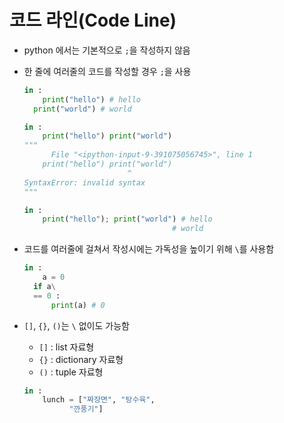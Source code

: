 # 코드 라인(Code Line)

* python 에서는 기본적으로 `;`을 작성하지 않음

* 한 줄에 여러줄의 코드를 작성할 경우 `;`을 사용

  ```python
  in : 
      print("hello") # hello
  	print("world") # world
  ```

  ```python
  in : 
      print("hello") print("world")
  """
        File "<ipython-input-9-391075056745>", line 1
      print("hello") print("world")
                         ^
  SyntaxError: invalid syntax
  """
  ```

  ```python
  in : 
      print("hello"); print("world") # hello
      							   # world
  ```

* 코드를 여러줄에 걸쳐서 작성시에는 가독성을 높이기 위해 `\`를 사용함

  ```python
  in : 
      a = 0
  	if a\
  	== 0 : 
      	print(a) # 0
  ```

* `[]`, `{}`, `()`는 `\` 없이도 가능함

  * `[]` : list 자료형
  * `{}` : dictionary 자료형
  * `()` : tuple 자료형

  ```python
  in : 
      lunch = ["짜장면", "탕수육", 
           	"깐풍기"]
  ```

  